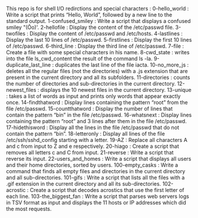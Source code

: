 This repo is for shell I/O redirctions and special characters :
0-hello_world : Write a script that prints “Hello, World”, followed by a new line to the standard output.
1-confused_smiley : Write a script that displays a confused smiley "(Ôo)'.
2-hellofile : Display the content of the /etc/passwd file.
3-twofiles : Display the content of /etc/passwd and /etc/hosts.
4-lastlines : Display the last 10 lines of /etc/passwd.
5-firstlines : Display the first 10 lines of /etc/passwd.
6-third_line : Display the third line of /etc/passwd.
7-file : Create a file with some special characters in his name.
8-cwd_state : writes into the file ls_cwd_content the result of the command ls -la.
9-duplicate_last_line : duplicates the last line of the file iacta.
10-no_more_js : deletes all the regular files (not the directories) with a .js extension that are present in the current directory and all its subfolders.
11-directories : counts the number of directories and sub-directories in the current directory.
12-newest_files : displays the 10 newest files in the current directory.
13-unique : takes a list of words as input and prints only words that appear exactly once.
14-findthatword : Display lines containing the pattern “root” from the file /etc/passwd.
15-countthatword : Display the number of lines that contain the pattern “bin” in the file /etc/passwd.
16-whatsnext : Display lines containing the pattern “root” and 3 lines after them in the file /etc/passwd.
17-hidethisword : Display all the lines in the file /etc/passwd that do not contain the pattern “bin”.
18-letteronly : Display all lines of the file /etc/ssh/sshd_config starting with a letter.
19-AZ : Replace all characters A and c from input to Z and e respectively.
20-hiago : Create a script that removes all letters c and C from input.
21-reverse : Write a script that reverse its input.
22-users_and_homes : Write a script that displays all users and their home directories, sorted by users.
100-empty_casks : Write a command that finds all empty files and directories in the current directory and all sub-directories.
101-gifs : Write a script that lists all the files with a .gif extension in the current directory and all its sub-directories.
102-acrostic : Create a script that decodes acrostics that use the first letter of each line.
103-the_biggest_fan : Write a script that parses web servers logs in TSV format as input and displays the 11 hosts or IP addresses which did the most requests. 
